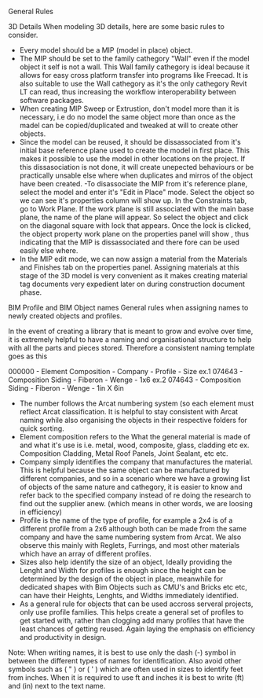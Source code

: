 General Rules 

3D Details 
When modeling 3D details, here are some basic rules to consider.

- Every model should be a MIP (model in place) object. 
- The MIP should be set to the family cathegory "Wall" even if the model object it self is not a wall. This Wall family cathegory is ideal because it allows for easy cross platform transfer into programs like Freecad. It is also suitable to use the Wall cathegory as it's the only cathegory Revit LT can read, thus increasing the workflow interoperability between software packages.
- When creating MIP Sweep or Extrustion, don't model more than it is necessary, i.e do no model the same object more than once as the madel can be copied/duplicated and tweaked at will to create other objects. 
- Since the model can be reused, it should be dissassociated from it's initial base reference plane used to create the model in first place. This makes it possible to use the model in other locations on the project. If this dissasociation is not done, it will create unepected behaviours or be practically unsable else where when duplicates and mirros of the object have been created. 
-To disassociate the MIP from it's reference plane, select the model and enter it's "Edit in Place" mode. Select the object so we can see it's properties column will show up. In the Constraints tab, go to Work Plane. If the work plane is still associated with the main base plane, the name of the plane will appear. So select the object and click on the diagonal square with lock that appears. Once the lock is clicked, the object property work plane on the properties panel will show <not associated>, thus indicating that the MIP is dissassociated and there fore can be used easily else where. 
- In the MIP edit mode, we can now assign a material from the Materials and Finishes tab on the properties panel. Assigning materials at this stage of the 3D model is very convenient as it makes creating material tag documents very expedient later on during construction document phase.




BIM Profile and BIM Object names
General rules when assigning names to newly created objects and profiles.

In the event of creating a library that is meant to grow and evolve over time, it is extremely helpful to have a naming and organisational structure to help with all the parts and pieces stored. Therefore a consistent naming template goes as this 

000000 - Element Composition - Company - Profile - Size
ex.1
074643 - Composition Siding - Fiberon - Wenge - 1x6
ex.2
074643 - Composition Siding - Fiberon - Wenge - 1in X 6in

- The number follows the Arcat numbering system (so each element must reflect Arcat classification. It is helpful to stay consistent with Arcat naming while also organising the objects in their respective folders for quick sorting.
- Element composition refers to the What the general material is made of and what it's use is i.e. metal, wood, composite, glass, cladding etc ex. Composition Cladding, Metal Roof Panels, Joint Sealant, etc etc.
- Company simply identifies the company that manufactures the material. This is helpful because the same object can be manufactured by different companies, and so in a scenario where we have a growing list of objects of the same nature and cathegory, it is easier to know and refer back to the specified company instead of re doing the research to find out the supplier anew. (which means in other words, we are loosing in efficiency)
- Profile is the name of the type of profile, for example a 2x4 is of a different profile from a 2x6 although both can be made from the same company and have the same numbering system from Arcat. We also observe this mainly with Reglets, Furrings, and most other materials which have an array of different profiles. 
- Sizes also help identify the size of an object, Ideally providing the Lenght and Width for profiles is enough since the height can be determined by the design of the object in place, meanwhile for dedicated shapes with Bim Objects such as CMU's and Bricks etc etc, can have their Heights, Lenghts, and Widths immediately identified.
- As a general rule for objects that can be used accross serveral projects, only use profile families. This helps create a general set of profiles to get started with, rather than clogging add many profiles that have the least chances of getting reused. Again laying the emphasis on efficiency and productivity in design. 

Note: When writing names, it is best to use only the dash (-) symbol in between the different types of names for identification. Also avoid other symbols such as ( " ) or ( ' ) which are often used in sizes to identify feet from inches. When it is required to use ft and inches it is best to write (ft) and (in) next to the text name. 
